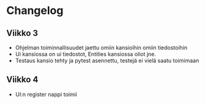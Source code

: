 # Changelog

## Viikko 3

- Ohjelman toiminnallisuudet jaettu omiin kansioihin omiin tiedostoihin
- Ui kansiossa on ui tiedostot, Entities kansiossa oliot jne.
- Testaus kansio tehty ja pytest asennettu, testejä ei vielä saatu toimimaan

## Viikko 4

- UI:n register nappi toimii
